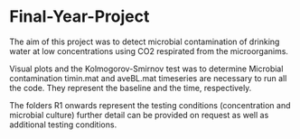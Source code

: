 # Final-Year-Project
The aim of this project was to detect microbial contamination of drinking water at low concentrations using CO2 respirated from the microorganims.

Visual plots and the Kolmogorov-Smirnov test was to determine Microbial contamination
timin.mat and aveBL.mat timeseries are necessary to run all the code. They represent the baseline and the time, respectively.

The folders R1 onwards represent the testing conditions (concentration and microbial culture) further detail can be provided on request as well as additional testing conditions.
